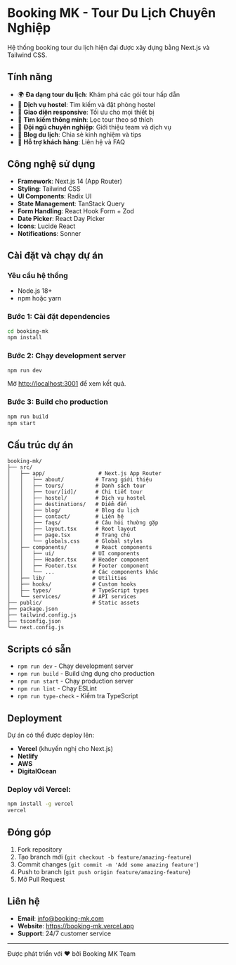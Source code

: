 # Booking MK - Tour Du Lịch Chuyên Nghiệp

Hệ thống booking tour du lịch hiện đại được xây dựng bằng Next.js và Tailwind CSS.

## Tính năng

- 🌍 **Đa dạng tour du lịch**: Khám phá các gói tour hấp dẫn
- 🏨 **Dịch vụ hostel**: Tìm kiếm và đặt phòng hostel
- 📱 **Giao diện responsive**: Tối ưu cho mọi thiết bị
- 🎯 **Tìm kiếm thông minh**: Lọc tour theo sở thích
- 👥 **Đội ngũ chuyên nghiệp**: Giới thiệu team và dịch vụ
- 📝 **Blog du lịch**: Chia sẻ kinh nghiệm và tips
- 💬 **Hỗ trợ khách hàng**: Liên hệ và FAQ

## Công nghệ sử dụng

- **Framework**: Next.js 14 (App Router)
- **Styling**: Tailwind CSS
- **UI Components**: Radix UI
- **State Management**: TanStack Query
- **Form Handling**: React Hook Form + Zod
- **Date Picker**: React Day Picker
- **Icons**: Lucide React
- **Notifications**: Sonner

## Cài đặt và chạy dự án

### Yêu cầu hệ thống

- Node.js 18+
- npm hoặc yarn

### Bước 1: Cài đặt dependencies

```bash
cd booking-mk
npm install
```

### Bước 2: Chạy development server

```bash
npm run dev
```

Mở [http://localhost:3001](http://localhost:3001) để xem kết quả.

### Bước 3: Build cho production

```bash
npm run build
npm start
```

## Cấu trúc dự án

```
booking-mk/
├── src/
│   ├── app/                 # Next.js App Router
│   │   ├── about/          # Trang giới thiệu
│   │   ├── tours/          # Danh sách tour
│   │   ├── tour/[id]/      # Chi tiết tour
│   │   ├── hostel/         # Dịch vụ hostel
│   │   ├── destinations/   # Điểm đến
│   │   ├── blog/           # Blog du lịch
│   │   ├── contact/        # Liên hệ
│   │   ├── faqs/           # Câu hỏi thường gặp
│   │   ├── layout.tsx      # Root layout
│   │   ├── page.tsx        # Trang chủ
│   │   └── globals.css     # Global styles
│   ├── components/         # React components
│   │   ├── ui/            # UI components
│   │   ├── Header.tsx     # Header component
│   │   ├── Footer.tsx     # Footer component
│   │   └── ...            # Các components khác
│   ├── lib/               # Utilities
│   ├── hooks/             # Custom hooks
│   ├── types/             # TypeScript types
│   └── services/          # API services
├── public/                # Static assets
├── package.json
├── tailwind.config.js
├── tsconfig.json
└── next.config.js
```

## Scripts có sẵn

- `npm run dev` - Chạy development server
- `npm run build` - Build ứng dụng cho production
- `npm run start` - Chạy production server
- `npm run lint` - Chạy ESLint
- `npm run type-check` - Kiểm tra TypeScript

## Deployment

Dự án có thể được deploy lên:

- **Vercel** (khuyến nghị cho Next.js)
- **Netlify**
- **AWS**
- **DigitalOcean**

### Deploy với Vercel:

```bash
npm install -g vercel
vercel
```

## Đóng góp

1. Fork repository
2. Tạo branch mới (`git checkout -b feature/amazing-feature`)
3. Commit changes (`git commit -m 'Add some amazing feature'`)
4. Push to branch (`git push origin feature/amazing-feature`)
5. Mở Pull Request

## Liên hệ

- **Email**: info@booking-mk.com
- **Website**: https://booking-mk.vercel.app
- **Support**: 24/7 customer service

---

Được phát triển với ❤️ bởi Booking MK Team
